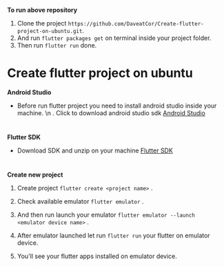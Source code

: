 **To run above repository**
1. Clone the project `https://github.com/DaveatCor/Create-flutter-project-on-ubuntu.git`.
2. And run `flutter packages get` on terminal inside your project folder. 
3. Then run `flutter run` done.

# Create flutter project on ubuntu

**Android Studio**

* Before run flutter project you need to install android studio inside your machine. \n
. Click to download android studio sdk <a href="https://developer.android.com/studio/?gclid=CjwKCAiAqt7jBRAcEiwAof2uK9JiUr1-qNHVB9D5jTMYEMBYNaG3E7q9TK18ojSk3higFebke26yHxoCF-8QAvD_BwE" target="_blank">Android Studio</a>

#

**Flutter SDK**
* Download SDK and unzip on your machine <a href="https://flutter.dev/docs/get-started/install" tartget="_blank">Flutter SDK<a> 

#

**Create new project**

1. Create project `flutter create <project name>` .
  
2. Check available emulator `flutter emulator` .

3. And then run launch your emulator `flutter emulator --launch <emulator device name>` .
  
4. After emulator launched let run `flutter run` your flutter on emulator device.

5. You'll see your flutter apps installed on emulator device.
